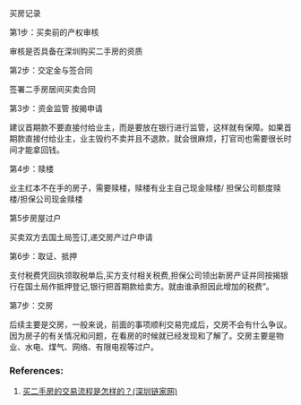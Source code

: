 买房记录

第1步：买卖前的产权审核

审核是否具备在深圳购买二手房的资质

第2步：交定金与签合同

签署二手房居间买卖合同

第3步：资金监管 按揭申请

建议首期款不要直接付给业主，而是要放在银行进行监管，这样就有保障。如果首期款直接付给业主，业主毁约不卖并且不退款，就会很麻烦，打官司也需要很长时间才能拿回钱。

第4步：赎楼

业主红本不在手的房子，需要赎楼，赎楼有业主自己现金赎楼/ 担保公司额度赎楼/担保公司现金赎楼

第5步房屋过户

买卖双方去国土局签订,递交房产过户申请

第6步：取证、抵押

支付税费凭回执领取税单后,买方支付相关税费,担保公司领出新房产证并同按揭银行在国土局作抵押登记,银行把首期款给卖方。就由谁承担因此增加的税费”。

第7步：交房

后续主要是交房，一般来说，前面的事项顺利交易完成后，交房不会有什么争议。因为房子的有关情况和问题，在看房的时候就已经发现和了解了。交房主要是物业、水电、煤气、网络、有限电视等过户。


### References:
1. [买二手房的交易流程是怎样的？(深圳链家网)](https://sz.lianjia.com/wenda/xiangqing/22561.html)
